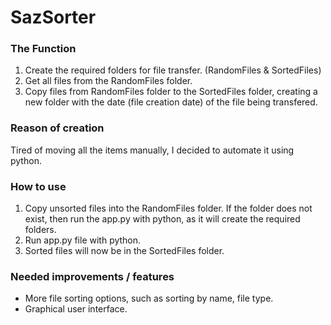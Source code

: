 # SazSorter

### The Function
<ol>
<li>Create the required folders for file transfer. (RandomFiles & SortedFiles)</li>
<li>Get all files from the RandomFiles folder.</li>
<li>Copy files from RandomFiles folder to the SortedFiles folder, creating a new folder with the date (file creation date) of the file being transfered.</li>
</ol>

### Reason of creation
Tired of moving all the items manually, I decided to automate it using python.  

### How to use
<ol>
<li>Copy unsorted files into the RandomFiles folder. If the folder does not exist, then run the app.py with python, as it will create the required folders.</li>
<li>Run app.py file with python.</li>
<li>Sorted files will now be in the SortedFiles folder.</li>
</ol>

### Needed improvements / features
- More file sorting options, such as sorting by name, file type.
- Graphical user interface.